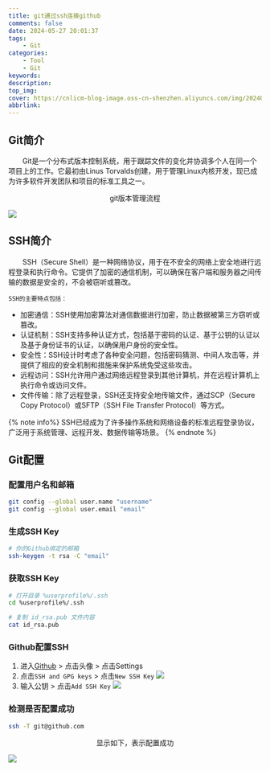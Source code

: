```yaml
---
title: git通过ssh连接github
comments: false
date: 2024-05-27 20:01:37
tags:
    - Git
categories:
    - Tool
    - Git
keywords:
description:
top_img:
cover: https://cnlicm-blog-image.oss-cn-shenzhen.aliyuncs.com/img/20240527200328.png
abbrlink:
---
```


## Git简介

&emsp;&emsp;Git是一个分布式版本控制系统，用于跟踪文件的变化并协调多个人在同一个项目上的工作。它最初由Linus Torvalds创建，用于管理Linux内核开发，现已成为许多软件开发团队和项目的标准工具之一。

<center>git版本管理流程</center>

![](https://cnlicm-blog-image.oss-cn-shenzhen.aliyuncs.com/img/20240527200903.png)

## SSH简介

&emsp;&emsp;SSH（Secure Shell）是一种网络协议，用于在不安全的网络上安全地进行远程登录和执行命令。它提供了加密的通信机制，可以确保在客户端和服务器之间传输的数据是安全的，不会被窃听或篡改。

    SSH的主要特点包括：

- 加密通信：SSH使用加密算法对通信数据进行加密，防止数据被第三方窃听或篡改。
- 认证机制：SSH支持多种认证方式，包括基于密码的认证、基于公钥的认证以及基于身份证书的认证，以确保用户身份的安全性。
- 安全性：SSH设计时考虑了各种安全问题，包括密码猜测、中间人攻击等，并提供了相应的安全机制和措施来保护系统免受这些攻击。
- 远程访问：SSH允许用户通过网络远程登录到其他计算机，并在远程计算机上执行命令或访问文件。
- 文件传输：除了远程登录，SSH还支持安全地传输文件，通过SCP（Secure Copy Protocol）或SFTP（SSH File Transfer Protocol）等方式。

{% note info%}
SSH已经成为了许多操作系统和网络设备的标准远程登录协议，广泛用于系统管理、远程开发、数据传输等场景。
{% endnote %}

## Git配置

### 配置用户名和邮箱

```Bash
git config --global user.name "username"
git config --global user.email "email"
```

### 生成SSH Key

```Bash
# 你的Github绑定的邮箱
ssh-keygen -t rsa -C "email"
```

### 获取SSH Key

```Bash
# 打开目录 %userprofile%/.ssh
cd %userprofile%/.ssh

# 复制 id_rsa.pub 文件内容
cat id_rsa.pub
```

### Github配置SSH

1. 进入[Github](github.com) > 点击头像 > 点击Settings
1. 点击`SSH and GPG keys` > 点击`New SSH Key`
    ![](https://cnlicm-blog-image.oss-cn-shenzhen.aliyuncs.com/img/20240527202143.png)
1. 输入公钥 > 点击`Add SSH Key`
    ![](https://cnlicm-blog-image.oss-cn-shenzhen.aliyuncs.com/img/20240527202249.png)

### 检测是否配置成功

```Bash
ssh -T git@github.com
```

<center>显示如下，表示配置成功</center>

![](https://cnlicm-blog-image.oss-cn-shenzhen.aliyuncs.com/img/20240527202613.png)